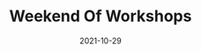 ---
title: Weekend Of Workshops
slug: fall-weekend-workshops
subheader: "<em>The Heirs</em> by Ronan O\u2019Callaghan and Noah Klowden, directed\
  \ by Noah Klowden\n<em>Ah Wing and the Automaton Eagle</em> by Brandon Zang, directed\
  \ by Jayda Hart"
description: 'Workshops give directors and writers a chance to see their work come
  alive on stage. Join us for a weekend of workshopped scenes from two student-written
  plays: <em>The Heirs</em> and <em>Ah Wing and the Automaton Eagle</em>.<br><div
  class="video-player-wrapper"><iframe src="https://player.vimeo.com/video/644400819?h=fbc08f2e03&color=FF6600&byline=0&portrait=0"
  class="video-player" frameborder="0" allow="autoplay; fullscreen; picture-in-picture"
  allowfullscreen></iframe></div><script src="https://player.vimeo.com/api/player.js"></script><br><div
  class="video-player-wrapper"><iframe src="https://player.vimeo.com/video/644378954?h=becec3fbbf&color=FF6600&byline=0&portrait=0"
  class="video-player" frameborder="0" allow="autoplay; fullscreen; picture-in-picture"
  allowfullscreen></iframe></div>'
roles:
  <em>The Heirs</em> Cast:
  - name: Sian McAllister
    role: Jane
  - name: Cameron Landin
    role: Teagan
  - name: Abigail Kanes
    role: Aveline
  - name: George Corrin
    role: Liam
  - name: Layla Lukaj
    role: Charlotte
  - name: Theodore Anderson
    role: Gerald
  <em>Ah Wing and the Automaton Eagle</em> Cast:
  - name: Amadis Davis
    role: Ah Wing
  - name: Ling Lin
    role: the Eagle
  - name: Faustina Yick
    role: Lab Fa
  - name: Jon Shao
    role: Dr. Chang
  Production Staff:
  - name: Preeya Patel
    role: Lighting Designer, <em>The Heirs</em>
  - name: "Andrei Th\xFCler"
    role: Lighting Designer, <em>Ah Wing</em>
  - name: Eleni Lefakis
    role: Costume Designer, <em>The Heirs</em> / Assistant Stage Manager, <em>Ah Wing</em>
  - name: Jules Yaeger
    role: Costume Designer, <em>Ah Wing</em>
  - name: Anna German
    role: Costume Designer
  - name: Teddy Sandler
    role: Scenic Designer, <em>The Heirs</em>
  - name: Daisy Marshall
    role: Props Designer, <em>Ah Wing</em>
  - name: Yujie Zeng
    role: Stage Manager, <em>The Heirs</em>
  - name: Danielle Yablonovskiy
    role: Stage Manager, <em>Ah Wing</em>
  - name: Lena Maghraoui
    role: Production Manager
  - name: Zander Galluppi
    role: Committee Liaison
layout: show-info
quarter: fall
year: 2021
season: 2021-2022 Shows
date: 2021-10-29

---